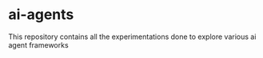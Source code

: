 # ai-agents
This repository contains all the experimentations done to explore various ai agent frameworks

